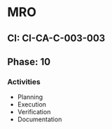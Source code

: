 # MRO

## CI: CI-CA-C-003-003
## Phase: 10

### Activities
- Planning
- Execution
- Verification
- Documentation
